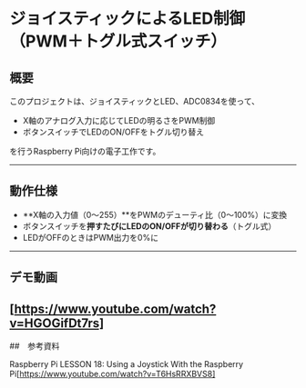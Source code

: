 #  ジョイスティックによるLED制御（PWM＋トグル式スイッチ）

##  概要

このプロジェクトは、ジョイスティックとLED、ADC0834を使って、

- X軸のアナログ入力に応じてLEDの明るさをPWM制御
- ボタンスイッチでLEDのON/OFFをトグル切り替え

を行うRaspberry Pi向けの電子工作です。

---


##  動作仕様

- **X軸の入力値（0～255）**をPWMのデューティ比（0～100%）に変換
- ボタンスイッチを**押すたびにLEDのON/OFFが切り替わる**（トグル式）
- LEDがOFFのときはPWM出力を0%に

---

## デモ動画

[https://www.youtube.com/watch?v=HGOGifDt7rs]
---

##　参考資料

Raspberry Pi LESSON 18: Using a Joystick With the Raspberry Pi[https://www.youtube.com/watch?v=T6HsRRXBVS8]


